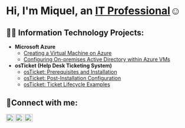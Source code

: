 <h1>Hi, I'm Miquel, an <a href="https://linkedin.com/in/miquel-manaois">IT Professional</a>☺</h1>

<h2>👨‍💻 Information Technology Projects:</h2>

- <b>Microsoft Azure</b>
  - [Creating a Virtual Machine on Azure](https://github.com/miquelmanaois/virtualmachine)
  - [Configuring On-premises Active Directory within Azure VMs](https://github.com/miquelmanaois/configure-ad)
- <b>osTicket (Help Desk Ticketing System)</b>
  - [osTicket: Prerequisites and Installation](https://github.com/miquelmanaois/osticket-prereqs)
  - [osTicket: Post-Installation Configuration](https://github.com/miquelmanaois/post-install-config)
  - [osTicket: Ticket Lifecycle Examples](https://github.com/miquelmanaois/ticket-lifecycle)
 

<h2>🤳Connect with me:</h2>

[<img align="left" alt="Josh | Twitter" width="22px" src="https://cdn.jsdelivr.net/npm/simple-icons@v3/icons/twitter.svg" />][twitter]
[<img align="left" alt="Josh | LinkedIn" width="22px" src="https://cdn.jsdelivr.net/npm/simple-icons@v3/icons/linkedin.svg" />][linkedin]
[<img align="left" alt="Josh | Instagram" width="22px" src="https://cdn.jsdelivr.net/npm/simple-icons@v3/icons/instagram.svg" />][instagram]

[twitter]: https://twitter.com/Josh
[instagram]: https://www.instagram.com/Josh
[linkedin]: https://linkedin.com/in/Josh
